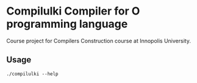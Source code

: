 # Compilulki Compiler for O programming language
Course project for Compilers Construction course at Innopolis University.

## Usage
`./compilulki --help`